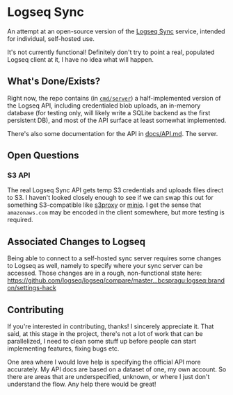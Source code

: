 # Logseq Sync

An attempt at an open-source version of the [Logseq Sync](https://blog.logseq.com/how-to-setup-and-use-logseq-sync/) service, intended for individual, self-hosted use.

It's not currently functional! Definitely don't try to point a real, populated Logseq client at it, I have no idea what will happen.

## What's Done/Exists?

Right now, the repo contains (in [`cmd/server`](/cmd/server)) a half-implemented version of the Logseq API, including credentialed blob uploads, an in-memory database (for testing only, will likely write a SQLite backend as the first persistent DB), and most of the API surface at least somewhat implemented.

There's also some documentation for the API in [docs/API.md](/docs/API.md). The server.

## Open Questions

### S3 API

The real Logseq Sync API gets temp S3 credentials and uploads files direct to S3. I haven't looked closely enough to see if we can swap this out for something S3-compatible like [s3proxy](https://github.com/gaul/s3proxy) or [minio](https://github.com/minio/minio). I get the sense that `amazonaws.com` may be encoded in the client somewhere, but more testing is required.

## Associated Changes to Logseq

Being able to connect to a self-hosted sync server requires some changes to Logseq as well, namely to specify where your sync server can be accessed. Those changes are in a rough, non-functional state here: https://github.com/logseq/logseq/compare/master...bcspragu:logseq:brandon/settings-hack

## Contributing

If you're interested in contributing, thanks! I sincerely appreciate it. That said, at this stage in the project, there's not a lot of work that can be parallelized, I need to clean some stuff up before people can start implementing features, fixing bugs etc.

One area where I would love help is specifying the official API more accurately. My API docs are based on a dataset of one, my own account. So there are areas that are underspecified, unknown, or where I just don't understand the flow. Any help there would be great!
